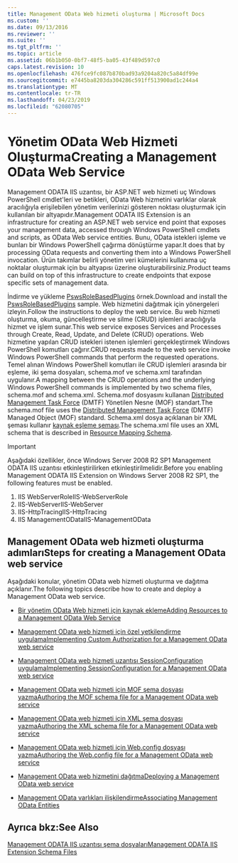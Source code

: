 ```yaml
---
title: Management OData Web hizmeti oluşturma | Microsoft Docs
ms.custom: ''
ms.date: 09/13/2016
ms.reviewer: ''
ms.suite: ''
ms.tgt_pltfrm: ''
ms.topic: article
ms.assetid: 06b1b050-0bf7-48f5-ba05-43f489d597c0
caps.latest.revision: 10
ms.openlocfilehash: 476fce9fc087b870bad93a9204a820c5a84df99e
ms.sourcegitcommit: e7445ba8203da304286c591ff513900ad1c244a4
ms.translationtype: MT
ms.contentlocale: tr-TR
ms.lasthandoff: 04/23/2019
ms.locfileid: "62080705"
---
```

# <a name="creating-a-management-odata-web-service"></a><span data-ttu-id="b1a60-102">Yönetim OData Web Hizmeti Oluşturma</span><span class="sxs-lookup"><span data-stu-id="b1a60-102">Creating a Management OData Web Service</span></span>

<span data-ttu-id="b1a60-103">Management ODATA IIS uzantısı, bir ASP.NET web hizmeti uç Windows PowerShell cmdlet'leri ve betikleri, OData Web hizmetini varlıklar olarak aracılığıyla erişilebilen yönetim verilerinizi gösteren noktası oluşturmak için kullanılan bir altyapıdır.</span><span class="sxs-lookup"><span data-stu-id="b1a60-103">Management ODATA IIS Extension is an infrastructure for creating an ASP.NET web service end point that exposes your management data, accessed through Windows PowerShell cmdlets and scripts, as OData Web service entities.</span></span> <span data-ttu-id="b1a60-104">Bunu, OData istekleri işleme ve bunları bir Windows PowerShell çağırma dönüştürme yapar.</span><span class="sxs-lookup"><span data-stu-id="b1a60-104">It does that by processing OData requests and converting them into a Windows PowerShell invocation.</span></span> <span data-ttu-id="b1a60-105">Ürün takımlar belirli yönetim veri kümelerini kullanıma uç noktalar oluşturmak için bu altyapısı üzerine oluşturabilirsiniz.</span><span class="sxs-lookup"><span data-stu-id="b1a60-105">Product teams can build on top of this infrastructure to create endpoints that expose specific sets of management data.</span></span>

<span data-ttu-id="b1a60-106">İndirme ve yükleme [PswsRoleBasedPlugins](https://code.msdn.microsoft.com:443/windowsdesktop/PswsRoleBasedPlugins-9c79b75a) örnek.</span><span class="sxs-lookup"><span data-stu-id="b1a60-106">Download and install the [PswsRoleBasedPlugins](https://code.msdn.microsoft.com:443/windowsdesktop/PswsRoleBasedPlugins-9c79b75a) sample.</span></span> <span data-ttu-id="b1a60-107">Web hizmetini dağıtmak için yönergeleri izleyin.</span><span class="sxs-lookup"><span data-stu-id="b1a60-107">Follow the instructions to deploy the web service.</span></span> <span data-ttu-id="b1a60-108">Bu web hizmeti oluşturma, okuma, güncelleştirme ve silme (CRUD) işlemleri aracılığıyla hizmet ve işlem sunar.</span><span class="sxs-lookup"><span data-stu-id="b1a60-108">This web service exposes Services and Processes through Create, Read, Update, and Delete (CRUD) operations.</span></span> <span data-ttu-id="b1a60-109">Web hizmetine yapılan CRUD istekleri istenen işlemleri gerçekleştirmek Windows PowerShell komutları çağırır.</span><span class="sxs-lookup"><span data-stu-id="b1a60-109">CRUD requests made to the web service invoke  Windows PowerShell commands that perform the requested operations.</span></span> <span data-ttu-id="b1a60-110">Temel alınan Windows PowerShell komutları ile CRUD işlemleri arasında bir eşleme, iki şema dosyaları, schema.mof ve schema.xml tarafından uygulanır.</span><span class="sxs-lookup"><span data-stu-id="b1a60-110">A mapping between the CRUD operations and the underlying Windows PowerShell commands is implemented by two schema files, schema.mof and schema.xml.</span></span> <span data-ttu-id="b1a60-111">Schema.mof dosyasını kullanan [Distributed Management Task Force](https://www.dmtf.org/) (DMTF) Yönetilen Nesne (MOF) standart.</span><span class="sxs-lookup"><span data-stu-id="b1a60-111">The schema.mof file uses the [Distributed Management  Task Force](https://www.dmtf.org/) (DMTF) Managed Object (MOF) standard.</span></span> <span data-ttu-id="b1a60-112">Schema.xml dosya açıklanan bir XML şeması kullanır [kaynak eşleme şeması](./resource-mapping-schema.md).</span><span class="sxs-lookup"><span data-stu-id="b1a60-112">The schema.xml file uses an XML schema that is described in [Resource Mapping Schema](./resource-mapping-schema.md).</span></span>

> [!IMPORTANT]
> <span data-ttu-id="b1a60-113">Aşağıdaki özellikler, önce Windows Server 2008 R2 SP1 Management ODATA IIS uzantısı etkinleştirilirken etkinleştirilmelidir.</span><span class="sxs-lookup"><span data-stu-id="b1a60-113">Before you enabling Management ODATA IIS Extension on Windows Server 2008 R2 SP1, the following features must be enabled.</span></span>
>
> 1.  <span data-ttu-id="b1a60-114">IIS WebServerRole</span><span class="sxs-lookup"><span data-stu-id="b1a60-114">IIS-WebServerRole</span></span>
> 2.  <span data-ttu-id="b1a60-115">IIS-WebServer</span><span class="sxs-lookup"><span data-stu-id="b1a60-115">IIS-WebServer</span></span>
> 3.  <span data-ttu-id="b1a60-116">IIS-HttpTracing</span><span class="sxs-lookup"><span data-stu-id="b1a60-116">IIS-HttpTracing</span></span>
> 4.  <span data-ttu-id="b1a60-117">IIS ManagementOData</span><span class="sxs-lookup"><span data-stu-id="b1a60-117">IIS-ManagementOData</span></span>

## <a name="steps-for-creating-a-management-odata-web-service"></a><span data-ttu-id="b1a60-118">Management OData web hizmeti oluşturma adımları</span><span class="sxs-lookup"><span data-stu-id="b1a60-118">Steps for creating a Management OData web service</span></span>

<span data-ttu-id="b1a60-119">Aşağıdaki konular, yönetim OData web hizmeti oluşturma ve dağıtma açıklanır.</span><span class="sxs-lookup"><span data-stu-id="b1a60-119">The following topics describe how to create and deploy a Management OData web service.</span></span>

- [<span data-ttu-id="b1a60-120">Bir yönetim OData Web hizmeti için kaynak ekleme</span><span class="sxs-lookup"><span data-stu-id="b1a60-120">Adding Resources to a Management OData Web Service</span></span>](./adding-resources-to-a-management-odata-web-service.md)

- [<span data-ttu-id="b1a60-121">Management OData web hizmeti için özel yetkilendirme uygulama</span><span class="sxs-lookup"><span data-stu-id="b1a60-121">Implementing Custom Authorization for a Management OData web service</span></span>](./implementing-custom-authorization-for-a-management-odata-web-service.md)

- [<span data-ttu-id="b1a60-122">Management OData web hizmeti uzantısı SessionConfiguration uygulama</span><span class="sxs-lookup"><span data-stu-id="b1a60-122">Implementing SessionConfiguration for a Management OData web service</span></span>](./implementing-sessionconfiguration-for-a-management-odata-web-service.md)

- [<span data-ttu-id="b1a60-123">Management OData web hizmeti için MOF şema dosyası yazma</span><span class="sxs-lookup"><span data-stu-id="b1a60-123">Authoring the MOF schema file for a Management OData web service</span></span>](./authoring-the-mof-schema-file-for-a-management-odata-web-service.md)

- [<span data-ttu-id="b1a60-124">Management OData web hizmeti için XML şema dosyası yazma</span><span class="sxs-lookup"><span data-stu-id="b1a60-124">Authoring the XML schema file for a Management OData web service</span></span>](./authoring-the-xml-schema-file-for-a-management-odata-web-service.md)

- [<span data-ttu-id="b1a60-125">Management OData web hizmeti için Web.config dosyası yazma</span><span class="sxs-lookup"><span data-stu-id="b1a60-125">Authoring the Web.config file for a Management OData web service</span></span>](./authoring-the-web-config-file-for-a-management-odata-web-service.md)

- [<span data-ttu-id="b1a60-126">Management OData web hizmetini dağıtma</span><span class="sxs-lookup"><span data-stu-id="b1a60-126">Deploying a Management OData web service</span></span>](./deploying-a-management-odata-web-service.md)

- [<span data-ttu-id="b1a60-127">Management OData varlıkları ilişkilendirme</span><span class="sxs-lookup"><span data-stu-id="b1a60-127">Associating Management OData Entities</span></span>](./associating-management-odata-entities.md)

## <a name="see-also"></a><span data-ttu-id="b1a60-128">Ayrıca bkz:</span><span class="sxs-lookup"><span data-stu-id="b1a60-128">See Also</span></span>

[<span data-ttu-id="b1a60-129">Management ODATA IIS uzantısı şema dosyaları</span><span class="sxs-lookup"><span data-stu-id="b1a60-129">Management ODATA IIS Extension Schema Files</span></span>](./management-odata-iis-extension-schema-files.md)
